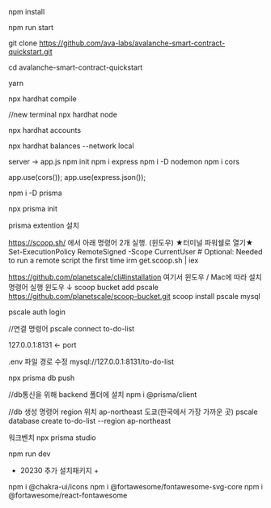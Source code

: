 npm install

npm run start

git clone https://github.com/ava-labs/avalanche-smart-contract-quickstart.git

cd avalanche-smart-contract-quickstart

yarn

npx hardhat compile

//new terminal
npx hardhat node

npx hardhat accounts

npx hardhat balances --network local

server -> app.js
npm init
npm i express
npm i -D nodemon
npm i cors

app.use(cors());
app.use(express.json());

npm i -D prisma

npx prisma init

prisma extention 설치

https://scoop.sh/ 에서 아래 명령어 2개 실행. (윈도우) ★터미널 파워쉘로 열기★
Set-ExecutionPolicy RemoteSigned -Scope CurrentUser # Optional: Needed to run a remote script the first time
irm get.scoop.sh | iex

https://github.com/planetscale/cli#installation
여기서 윈도우 / Mac에 따라 설치명령어 실행
윈도우 ↓
scoop bucket add pscale https://github.com/planetscale/scoop-bucket.git
scoop install pscale mysql

pscale auth login

//연결 명령어
pscale connect to-do-list

127.0.0.1:8131 <- port

.env 파일 경로 수정
mysql://127.0.0.1:8131/to-do-list

npx prisma db push

//db통신을 위해 backend 폴더에 설치
npm i @prisma/client

//db 생성 명령어 region 위치 ap-northeast 도쿄(한국에서 가장 가까운 곳)
pscale database create to-do-list --region ap-northeast

워크벤치
npx prisma studio

npm run dev

- 20230 추가 설치패키지 +

npm i @chakra-ui/icons
npm i @fortawesome/fontawesome-svg-core
npm i @fortawesome/react-fontawesome
